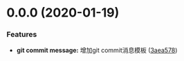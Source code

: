 # 0.0.0 (2020-01-19)


### Features

* **git commit message:** 增加git commit消息模板 ([3aea578](https://github.com/LuLuCodes/easy-front-express-api/commit/3aea5784c2df32f5bcc9a4d070d3a57b0430fed5))



